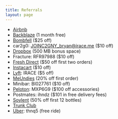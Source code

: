 ```yaml
---
title: Referrals
layout: page
---
```


* [Airbnb](www.airbnb.com/c/bryani15)
* [Backblaze](https://secure.backblaze.com/r/01vy1j) (1 month free)
* [Bombfell](https://bombfell.com/?rc=480709OqTbn) ($25 off)
* car2g0: JOINC2GNY_bryan@irace.me ($10 off)
* [Dropbox](https://db.tt/PNFeXTxb) (500 MB bonus space)
* Fracture: RFR97988 ($10 off)
* [Fresh Direct](https://refer.freshdirect.com/s/bryan) ($50 off first two orders)
* [Instacart](https://inst.cr/t/T7njvHHcW) ($10 off)
* [Lyft](https://www.lyft.com/invite/IRACE): IRACE ($5 off)
* [MeUndies](http://getcomfy.in/ghS3h) (20% off first order)
* Minibar: BI027761 ($10 off)
* [Peloton](https://www.pelotoncycle.com/referrals/MXP6G9): MXP6G9 ($100 off accessories)
* Postmates: ihndz ($101 in free delivery fees)
* [Soylent](soy.lt/r/bJs7WOLaJP) (50% off first 12 bottles)
* [Trunk Club](https://www.trunkclub.com/my/invite/9WCPMS)
* [Uber](https://www.uber.com/invite/thnq5): thnq5 (free ride)
